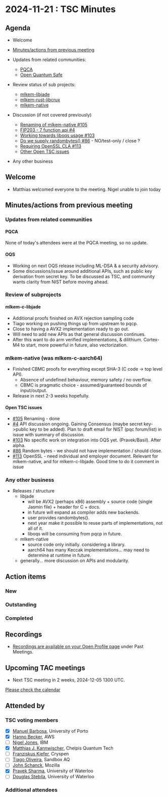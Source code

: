 # 2024-11-21 :  TSC Minutes

## Agenda

* Welcome

* [Minutes/actions from previous meeting](../2024-11-07/minutes.md)

* Updates from related communities:
  * [PQCA](https://github.com/PQCA)
  * [Open Quantum Safe](https://github.com/open-quantum-safe)

* Review status of sub projects:

  * [mlkem-libjade](https://github.com/pq-code-package/mlkem-libjade)
  * [mlkem-rust-libcrux](https://github.com/pq-code-package/mlkem-rust-libcrux)
  * [mlkem-native](https://github.com/pq-code-package/mlkem-c-embedded)

* Discussion (if not covered previously)

  * [Renaming of mlkem-native #105](https://github.com/pq-code-package/tsc/issues/105)
  * [FIP203 - 7 function api #4](https://github.com/pq-code-package/tsc/issues/4#issuecomment-2456391348)
  * [Working towards liboqs usage #103](https://github.com/pq-code-package/tsc/issues/103)
  * [Do we supply randombytes() #86](https://github.com/pq-code-package/tsc/issues/86) - NO/test-only / close ?
  * [Requiring OpenSSL CLA #113](https://github.com/pq-code-package/tsc/issues/113)
  * [Other Open TSC issues](https://github.com/orgs/pq-code-package/projects/4/views/1)

* Any other business

## Welcome

* Matthias welcomed everyone to the meeting. Nigel unable to join today

## Minutes/actions from previous meeting

### Updates from related communities

#### PQCA

None of today's attendees were at the PQCA meeting, so no update.

#### OQS

* Working on next OQS release including ML-DSA & a security advisory.
* Some discussions/issue around additional APIs, such as public key derivation from secret key. To be discussed as TSC, and community wants clarity from NIST before moving ahead.

### Review of subprojects

#### mlkem-c-libjade

* Additional proofs finished on AVX rejection sampling code
* Tiago working on pushing things up from upstream to pqcp.
* Close to having a AVX2 implementation ready to go out.
* Will need to add new APIs as that general discussion continues.
* After this want to do arm verified implementations, & dilithium. Cortex-M4 to start, more powerful in future, also vectorization.

### mlkem-native (was mlkem-c-aarch64)

* Finished CBMC proofs for everything except SHA-3 (C code -> top level API).
  * Absence of undefined behaviour, memory safety / no overflow.
  * CBMC is pragmatic choice - assumed/guaranteed bounds of input/output.
* Release in next 2-3 weeks hopefully.

#### Open TSC issues

* [#105](https://github.com/pq-code-package/tsc/issues/105) Renaming - done
* [#4](https://github.com/pq-code-package/tsc/issues/4) API discussion ongoing. Gaining Consensus (maybe secret key->public key to be added). Plan to draft email for NIST (pqc forum/list) in issue with summary of discussion.
* [#103](https://github.com/pq-code-package/tsc/issues/103) No specific work on integration into OQS yet. (Pravek/Basil). After alpha.
* [#86](https://github.com/pq-code-package/tsc/issues/86) Random bytes - we should not have implementation / should close.
* [#113](https://github.com/pq-code-package/tsc/issues/113) OpenSSL - need individual and employer document. Relevant for mlkem-native, and for mlkem-c-libjade. Good time to do it comment in issue

### Any other business

* Releases / structure
  * libjade
    * will be AVX2 (perhaps x86) assembly + source code (single Jasmin file) + header for C + docs.
    * in future will expand as compiler adds new backends.
    * user provides randombytes().
    * next year make it possible to reuse parts of implementations, not all of it.
    * liboqs will be consuming from pqcp in future.
  * mlkem-native
    * source code only initially. considering a library.
    * aarch64 has many Keccak implementations... may need to determine at runtime in future.
  * generally... more discussion on APIs and modularity.
  
## Action items

### New

### Outstanding

### Completed

## Recordings

* [Recordings are available on your Open Profile page](https://openprofile.dev/my-meetings) under Past Meetings.

## Upcoming TAC meetings

* Next TSC meeting in 2 weeks, 2024-12-05 1300 UTC.

[Please check the calendar](https://pqca.org/calendar/)

## Attended by

### TSC voting members

* [X] [Manuel Barbosa](https://github.com/mbbarbosa), University of Porto
* [X] [Hanno Becker](https://github.com/hanno-becker), AWS
* [ ] [Nigel Jones](https://github.com/planetf1), IBM
* [X] [Matthias J. Kannwischer](https://github.com/mkannwischer), Chelpis Quantum Tech
* [ ] [Franziskus Kiefer](https://github.com/franziskuskiefer), Cryspen
* [ ] [Tiago Oliveira](https://github.com/tfaoliveira), Sandbox AQ
* [ ] [John Schanck](https://github.com/jschanck), Mozilla
* [X] [Pravek Sharma](https://github.com/praveksharma), University of Waterloo
* [ ] [Douglas Stebila](https://github.com/dstebila), University of Waterloo

### Additional attendees
